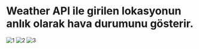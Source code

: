 # Weather API ile girilen lokasyonun anlık olarak hava durumunu gösterir.

![1](https://user-images.githubusercontent.com/91633329/218832918-f6a93cf3-34b9-4e4c-b079-bf2646a9bf5f.jpg)
![2](https://user-images.githubusercontent.com/91633329/218832934-5ea7401d-d19a-4bb3-b394-397e131d1009.jpg)
![3](https://user-images.githubusercontent.com/91633329/218832942-2fcc9afa-31fb-497f-a757-c9c5ff0e7fed.jpg)
